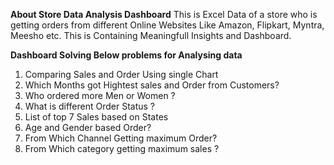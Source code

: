 **About Store Data Analysis Dashboard**
This is Excel Data of a store who is getting orders from different Online Websites Like Amazon, Flipkart, Myntra, Meesho etc.
This is Containing Meaningfull Insights and Dashboard. 

**Dashboard Solving Below problems for Analysing data**
  1. Comparing Sales and Order Using single Chart
  2. Which Months got Hightest sales and Order from Customers?
  3. Who ordered more Men or Women ?
  4. What is different Order Status ?
  5. List of top 7 Sales based on States
  6. Age and Gender based Order?
  7. From Which Channel Getting maximum Order?
  8. From Which category getting maximum sales ? 
